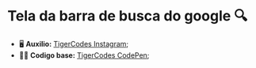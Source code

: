 # Tela da barra de busca do google 🔍

- 🖥️ **Auxilio:** [TigerCodes Instagram](https://www.instagram.com/tiger_codes/);
- 👩‍💻 **Codigo base:** [TigerCodes CodePen](https://codepen.io/tigercodes/pen/bGWwLJQ); 
